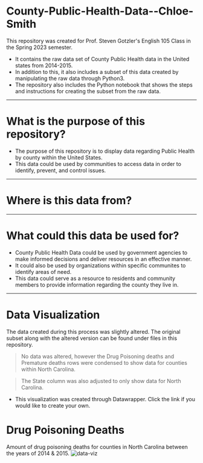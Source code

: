 # County-Public-Health-Data--Chloe-Smith
This repository was created for Prof. Steven Gotzler's English 105 Class in the Spring 2023 semester.
- It contains the raw data set of County Public Health data in the United states from 2014-2015.
- In addition to this, it also includes a subset of this data created by manipulating the raw data through Python3.
- The repository also includes the Python notebook that shows the steps and instructions for creating the subset from the raw data. 
------
# What is the purpose of this repository?
- The purpose of this repository is to display data regarding Public Health by county within the United States.
- This data could be used by communities to access data in order to identify, prevent, and control issues.
-------
# Where is this data from?
------
# What could this data be used for?
- County Public Health Data could be used by government agencies to make informed decisions and deliver resources in an effective manner.
- It could also be used by organizations within specific communites to identify areas of need.
- This data could serve as a resource to residents and community members to provide information regarding the county they live in.
---------
# Data Visualization
The data created during this process was slightly altered. The original subset along with the altered version can be found under files in this repository. 
>No data was altered, however the Drug Poisoning deaths and Premature deaths rows were condensed to show data for counties within North Carolina.

>The State column was also adjusted to only show data for North Carolina.
- This visualization was created through Datawrapper. Click the link if you would like to create your own. 
# Drug Poisoning Deaths
Amount of drug poisoning deaths for counties in North Carolina between the years of 2014 & 2015.
![data-viz](/downloads/drug-poisoning-deaths.pnb)
